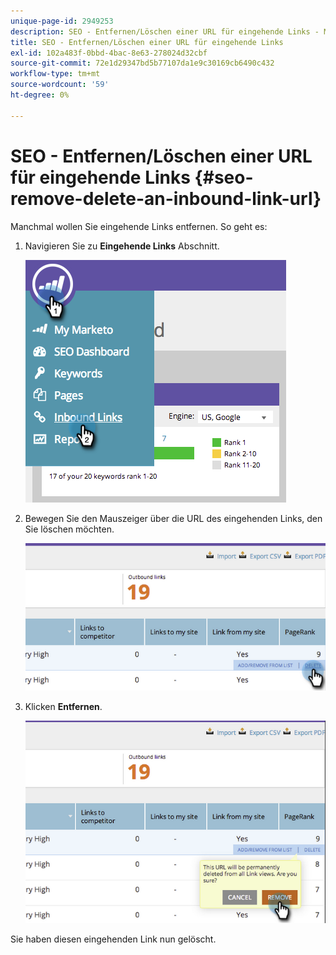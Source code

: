 ```yaml
---
unique-page-id: 2949253
description: SEO - Entfernen/Löschen einer URL für eingehende Links - Marketo Docs - Produktdokumentation
title: SEO - Entfernen/Löschen einer URL für eingehende Links
exl-id: 102a483f-0bbd-4bac-8e63-278024d32cbf
source-git-commit: 72e1d29347bd5b77107da1e9c30169cb6490c432
workflow-type: tm+mt
source-wordcount: '59'
ht-degree: 0%

---
```


# SEO - Entfernen/Löschen einer URL für eingehende Links {#seo-remove-delete-an-inbound-link-url}

Manchmal wollen Sie eingehende Links entfernen. So geht es:

1. Navigieren Sie zu **Eingehende Links** Abschnitt.

   ![](assets/image2014-9-18-13-3a47-3a3.png)

1. Bewegen Sie den Mauszeiger über die URL des eingehenden Links, den Sie löschen möchten.

   ![](assets/image2014-9-18-13-3a49-3a34.png)

1. Klicken **Entfernen**.

   ![](assets/image2014-9-18-13-3a49-3a44.png)

Sie haben diesen eingehenden Link nun gelöscht.
